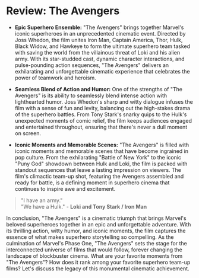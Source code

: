# Review: The Avengers

- **Epic Superhero Ensemble:** "The Avengers" brings together Marvel's iconic superheroes in an unprecedented cinematic event. Directed by Joss Whedon, the film unites Iron Man, Captain America, Thor, Hulk, Black Widow, and Hawkeye to form the ultimate superhero team tasked with saving the world from the villainous threat of Loki and his alien army. With its star-studded cast, dynamic character interactions, and pulse-pounding action sequences, "The Avengers" delivers an exhilarating and unforgettable cinematic experience that celebrates the power of teamwork and heroism.

- **Seamless Blend of Action and Humor:** One of the strengths of "The Avengers" is its ability to seamlessly blend intense action with lighthearted humor. Joss Whedon's sharp and witty dialogue infuses the film with a sense of fun and levity, balancing out the high-stakes drama of the superhero battles. From Tony Stark's snarky quips to the Hulk's unexpected moments of comic relief, the film keeps audiences engaged and entertained throughout, ensuring that there's never a dull moment on screen.

- **Iconic Moments and Memorable Scenes:** "The Avengers" is filled with iconic moments and memorable scenes that have become ingrained in pop culture. From the exhilarating "Battle of New York" to the iconic "Puny God" showdown between Hulk and Loki, the film is packed with standout sequences that leave a lasting impression on viewers. The film's climactic team-up shot, featuring the Avengers assembled and ready for battle, is a defining moment in superhero cinema that continues to inspire awe and excitement.

> "I have an army."  
> "We have a Hulk." - **Loki and Tony Stark / Iron Man**

In conclusion, "The Avengers" is a cinematic triumph that brings Marvel's beloved superheroes together in an epic and unforgettable adventure. With its thrilling action, witty humor, and iconic moments, the film captures the essence of what makes superhero storytelling so compelling. As the culmination of Marvel's Phase One, "The Avengers" sets the stage for the interconnected universe of films that would follow, forever changing the landscape of blockbuster cinema. What are your favorite moments from "The Avengers"? How does it rank among your favorite superhero team-up films? Let's discuss the legacy of this monumental cinematic achievement.
